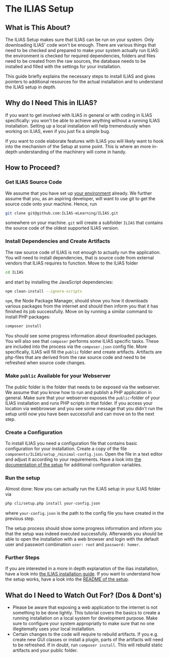 # The ILIAS Setup 

## What is This About?

The ILIAS Setup makes sure that ILIAS can be run on your system. Only downloading
ILIAS' code won't be enough. There are various things that need to be checked and
prepared to make your system actually run ILIAS: the environment is checked for
required dependencies, folders and files need to be created from the raw sources,
the database needs to be installed and filled with the settings for your installation.

This guide briefly explains the necessary steps to install ILIAS and gives pointers
to additional resources for the actual installation and to understand the ILIAS setup
in depth.

## Why do I Need This in ILIAS?

If you want to get involved with ILIAS in general or with coding in ILIAS specifically:
you won't be able to achieve anything without a running ILIAS installation. Setting
up a local installation will help tremendously when working on ILIAS, even if you just
fix a simple bug.

If you want to code elaborate features with ILIAS you will likely want to hook into
the mechanism of the Setup at some point. This is where an more in-depth understanding
of the machinery will come in handy.

## How to Proceed?

### Get ILIAS Source Code 

We assume that you have set up [your environment](./01-environment.md) already. We
further assume that you, as an aspiring developer, will want to use git to get the
source code onto your machine. Hence, run

```sh
git clone git@github.com:ILIAS-eLearning/ILIAS.git
```

somewhere on your machine. `git` will create a subfolder `ILIAS` that contains
the source code of the oldest supported ILIAS version.

### Install Dependencies and Create Artifacts

The raw source code of ILIAS is not enough to actually run the application. You
will need to install dependencies, that is source code from external vendors that
ILIAS requires to function. Move to the ILIAS folder

```sh
cd ILIAS
```

and start by installing the JavaScript dependencies:

```sh
npm clean-install --ignore-scripts
```

`npm`, the Node Package Manager, should show you how it downloads various packages
from the internet and should then inform you that it has finished its job successfully.
Move on by running a similar command to install PHP packages:

```sh
composer install
```

You should see some progress information about downloaded packages. You will also
see that `composer` performs some ILIAS specific tasks. These are included into the
process via the `composer.json` config file. More specifically, ILIAS will fill
the `public` folder and create artifacts. Artifacts are php-files that are derived
from the raw source code and need to be refreshed when source code changes.

### Make `public` Available for your Webserver

The public folder is the folder that needs to be exposed via the webserver.
We assume that you know how to run and publish a PHP application in general.
Make sure that your webserver exposes the `public`-folder of your ILIAS
installation and runs PHP scripts in that folder. If you access your location
via webbrowser and you see some message that you didn't run the setup until now
you have been successfull and can move on to the next step.

### Create a Configuration

To install ILIAS you need a configuration file that contains basic configuration
for your installation. Create a copy of the file `components/ILIAS/setup_/minimal-config.json`.
Open the file in a text editor and adjust it according to your requirements. Have
a look into [the documentation of the setup](../../../../../components/ILIAS/Setup/README.md#about-the-config-file)
for additional configuration variables.

### Run the setup

Almost done: Now you can actually run the ILIAS setup in your ILIAS folder via 

```sh
php cli/setup.php install your-config.json
```

where `your-config.json` is the path to the config file you have created in the previous
step.

The setup process should show some progress information and inform you that the setup
was indeed executed successfully. Afterwards you should be able to open the
installation with a web browser and login with the default user and passwort combination
`user: root` and `password: homer`.

### Further Steps

If you are interested in a more in depth explanation of the ilias installation, have
a look into [the ILIAS installation guide](../../../../configuration/install.de).
If you want to understand how the setup works, have a look into the [README of the setup](../../../../../components/Setup/README.md).

## What do I Need to Watch Out For? (Dos & Dont's)

* Please be aware that exposing a web application to the internet is not something
  to be done lightly. This tutorial covers the basics to create a running installation
  on a local system for development purpose. Make sure to configure your system
  appropriatly to make sure that no one illegitematly uses your local installation.
* Certain changes to the code will require to rebuild artifacts. If you e.g. create
  new GUI classes or install a plugin, parts of the artifacts will need to be
  refreshed. If in doubt, run `composer install`. This will rebuild static artifacts
  and your public folder.
